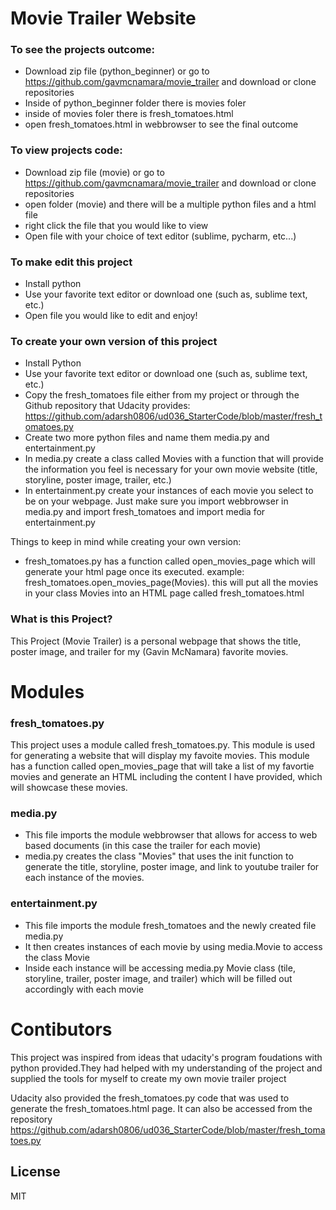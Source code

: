 # Movie Trailer Website

### To see the projects outcome:

  - Download zip file (python_beginner) or go to https://github.com/gavmcnamara/movie_trailer and download or clone repositories
  - Inside of python_beginner folder there is movies foler 
  - inside of movies foler there is fresh_tomatoes.html
  - open fresh_tomatoes.html in webbrowser to see the final outcome

### To view projects code:

  - Download zip file (movie) or go to https://github.com/gavmcnamara/movie_trailer and download or clone repositories
  - open folder (movie) and there will be a multiple python files and a html file
  - right click the file that you would like to view 
  - Open file with your choice of text editor (sublime, pycharm, etc...)
  
### To make edit this project
- Install python
- Use your favorite text editor or download one (such as, sublime text, etc.)
- Open file you would like to edit and enjoy!

### To create your own version of this project 
- Install Python 
- Use your favorite text editor or download one (such as, sublime text, etc.)
- Copy the fresh_tomatoes file either from my project or through the Github repository that Udacity provides: https://github.com/adarsh0806/ud036_StarterCode/blob/master/fresh_tomatoes.py
- Create two more python files and name them media.py and entertainment.py
- In media.py create a class called Movies with a function that will provide the information you feel is necessary for your own movie website (title, storyline, poster image, trailer, etc.)
- In entertainment.py create your instances of each movie you select to be on your webpage. Just make sure you import webbrowser in media.py and import fresh_tomatoes and import media for entertainment.py

Things to keep in mind while creating your own version:
- fresh_tomatoes.py has a function called open_movies_page which will generate your html page once its executed. example: fresh_tomatoes.open_movies_page(Movies). this will put all the movies in your class Movies into an HTML page called fresh_tomatoes.html

### What is this Project?
This Project (Movie Trailer) is a personal webpage that shows the title, poster image, and trailer for my (Gavin McNamara) favorite movies. 

# Modules
### fresh_tomatoes.py

This project uses a module called fresh_tomatoes.py. This module is used for generating a website that will display my favoite movies. This module has a function called open_movies_page that will take a list of my favortie movies and generate an HTML including the content I have provided, which will showcase these movies. 


### media.py
- This file imports the module webbrowser that allows for access to web based documents (in this case the trailer for each movie)
- media.py creates the class "Movies" that uses the init function to generate the title, storyline, poster image, and link to youtube trailer for each instance of the movies. 

### entertainment.py
- This file imports the module fresh_tomatoes and the newly created file media.py 
- It then creates instances of each movie by using media.Movie to access the class Movie
- Inside each instance will be accessing media.py Movie class (tile, storyline, trailer, poster image, and trailer) which will be filled out accordingly with each movie


# Contibutors
This project was inspired from ideas that udacity's program foudations with python provided.They had helped with my understanding of the project and supplied the tools for myself to create my own movie trailer project

Udacity also provided the fresh_tomatoes.py code that was used to generate the fresh_tomatoes.html page. It can also be accessed from the repository https://github.com/adarsh0806/ud036_StarterCode/blob/master/fresh_tomatoes.py 


License
----

MIT
